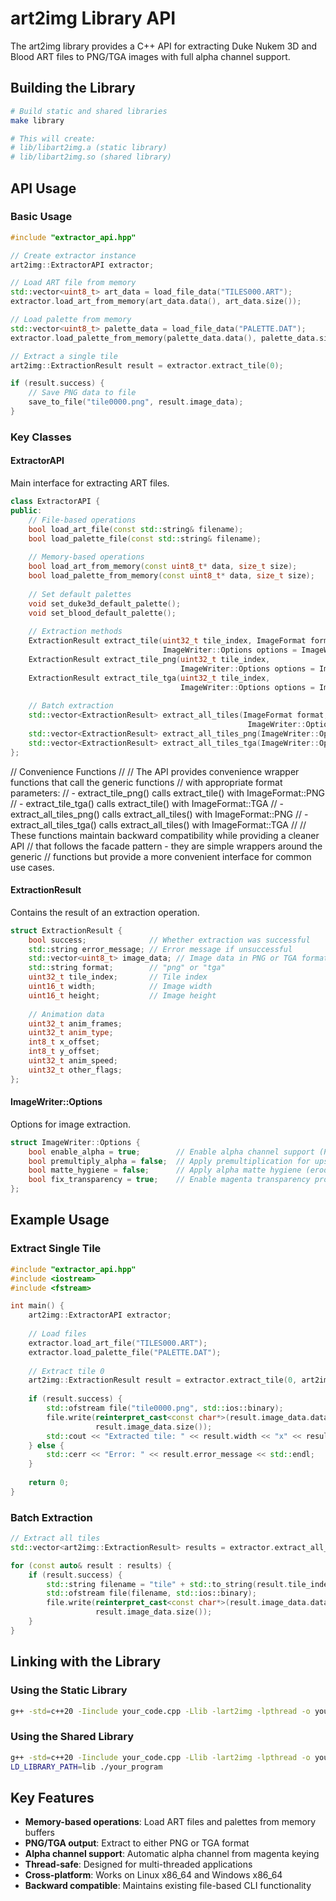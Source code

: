# art2img Library API

The art2img library provides a C++ API for extracting Duke Nukem 3D and Blood ART files to PNG/TGA images with full alpha channel support.

## Building the Library

```bash
# Build static and shared libraries
make library

# This will create:
# lib/libart2img.a (static library)
# lib/libart2img.so (shared library)
```

## API Usage

### Basic Usage

```cpp
#include "extractor_api.hpp"

// Create extractor instance
art2img::ExtractorAPI extractor;

// Load ART file from memory
std::vector<uint8_t> art_data = load_file_data("TILES000.ART");
extractor.load_art_from_memory(art_data.data(), art_data.size());

// Load palette from memory
std::vector<uint8_t> palette_data = load_file_data("PALETTE.DAT");
extractor.load_palette_from_memory(palette_data.data(), palette_data.size());

// Extract a single tile
art2img::ExtractionResult result = extractor.extract_tile(0);

if (result.success) {
    // Save PNG data to file
    save_to_file("tile0000.png", result.image_data);
}
```

### Key Classes

#### ExtractorAPI

Main interface for extracting ART files.

```cpp
class ExtractorAPI {
public:
    // File-based operations
    bool load_art_file(const std::string& filename);
    bool load_palette_file(const std::string& filename);
    
    // Memory-based operations
    bool load_art_from_memory(const uint8_t* data, size_t size);
    bool load_palette_from_memory(const uint8_t* data, size_t size);
    
    // Set default palettes
    void set_duke3d_default_palette();
    void set_blood_default_palette();
    
    // Extraction methods
    ExtractionResult extract_tile(uint32_t tile_index, ImageFormat format,
                                  ImageWriter::Options options = ImageWriter::Options());
    ExtractionResult extract_tile_png(uint32_t tile_index,
                                      ImageWriter::Options options = ImageWriter::Options());
    ExtractionResult extract_tile_tga(uint32_t tile_index,
                                      ImageWriter::Options options = ImageWriter::Options());
    
    // Batch extraction
    std::vector<ExtractionResult> extract_all_tiles(ImageFormat format,
                                                     ImageWriter::Options options = ImageWriter::Options());
    std::vector<ExtractionResult> extract_all_tiles_png(ImageWriter::Options options = ImageWriter::Options());
    std::vector<ExtractionResult> extract_all_tiles_tga(ImageWriter::Options options = ImageWriter::Options());
};
```

// Convenience Functions
//
// The API provides convenience wrapper functions that call the generic functions
// with appropriate format parameters:
// - extract_tile_png() calls extract_tile() with ImageFormat::PNG
// - extract_tile_tga() calls extract_tile() with ImageFormat::TGA
// - extract_all_tiles_png() calls extract_all_tiles() with ImageFormat::PNG
// - extract_all_tiles_tga() calls extract_all_tiles() with ImageFormat::TGA
//
// These functions maintain backward compatibility while providing a cleaner API
// that follows the facade pattern - they are simple wrappers around the generic
// functions but provide a more convenient interface for common use cases.

#### ExtractionResult

Contains the result of an extraction operation.

```cpp
struct ExtractionResult {
    bool success;              // Whether extraction was successful
    std::string error_message; // Error message if unsuccessful
    std::vector<uint8_t> image_data; // Image data in PNG or TGA format
    std::string format;        // "png" or "tga"
    uint32_t tile_index;       // Tile index
    uint16_t width;            // Image width
    uint16_t height;           // Image height
    
    // Animation data
    uint32_t anim_frames;
    uint32_t anim_type;
    int8_t x_offset;
    int8_t y_offset;
    uint32_t anim_speed;
    uint32_t other_flags;
};
```

#### ImageWriter::Options

Options for image extraction.

```cpp
struct ImageWriter::Options {
    bool enable_alpha = true;        // Enable alpha channel support (PNG only)
    bool premultiply_alpha = false;  // Apply premultiplication for upscaling (PNG only)
    bool matte_hygiene = false;      // Apply alpha matte hygiene (erode + blur) (PNG only)
    bool fix_transparency = true;    // Enable magenta transparency processing (PNG only)
};
```

## Example Usage

### Extract Single Tile

```cpp
#include "extractor_api.hpp"
#include <iostream>
#include <fstream>

int main() {
    art2img::ExtractorAPI extractor;
    
    // Load files
    extractor.load_art_file("TILES000.ART");
    extractor.load_palette_file("PALETTE.DAT");
    
    // Extract tile 0
    art2img::ExtractionResult result = extractor.extract_tile(0, art2img::ImageFormat::PNG);
    
    if (result.success) {
        std::ofstream file("tile0000.png", std::ios::binary);
        file.write(reinterpret_cast<const char*>(result.image_data.data()), 
                   result.image_data.size());
        std::cout << "Extracted tile: " << result.width << "x" << result.height << std::endl;
    } else {
        std::cerr << "Error: " << result.error_message << std::endl;
    }
    
    return 0;
}
```

### Batch Extraction

```cpp
// Extract all tiles
std::vector<art2img::ExtractionResult> results = extractor.extract_all_tiles(art2img::ImageFormat::PNG);

for (const auto& result : results) {
    if (result.success) {
        std::string filename = "tile" + std::to_string(result.tile_index) + ".png";
        std::ofstream file(filename, std::ios::binary);
        file.write(reinterpret_cast<const char*>(result.image_data.data()), 
                   result.image_data.size());
    }
}
```

## Linking with the Library

### Using the Static Library

```bash
g++ -std=c++20 -Iinclude your_code.cpp -Llib -lart2img -lpthread -o your_program
```

### Using the Shared Library

```bash
g++ -std=c++20 -Iinclude your_code.cpp -Llib -lart2img -lpthread -o your_program
LD_LIBRARY_PATH=lib ./your_program
```

## Key Features

- **Memory-based operations**: Load ART files and palettes from memory buffers
- **PNG/TGA output**: Extract to either PNG or TGA format
- **Alpha channel support**: Automatic alpha channel from magenta keying
- **Thread-safe**: Designed for multi-threaded applications
- **Cross-platform**: Works on Linux x86_64 and Windows x86_64
- **Backward compatible**: Maintains existing file-based CLI functionality
